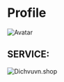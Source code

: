 # Profile

![Avatar](https://raw.githubusercontent.com/Quangqq/codelo/refs/heads/main/public/src/t/img/avatar.jpg "Avatar")

## SERVICE: 
![Dichvuvn.shop](https://i.imgur.com/hd3CRcO.jpeg "DICHVUVN.SHOP")
